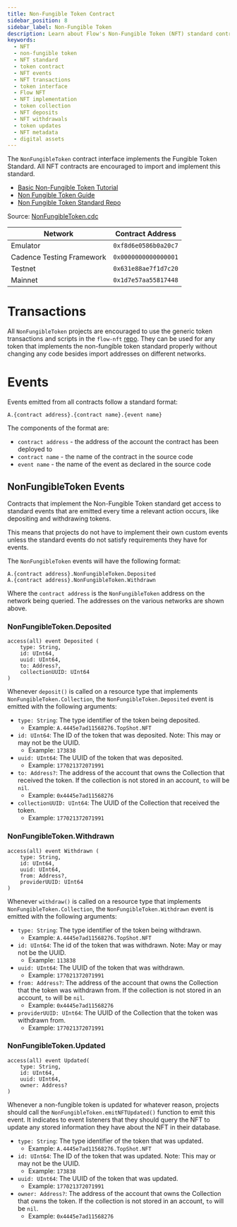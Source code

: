 ```yaml
---
title: Non-Fungible Token Contract
sidebar_position: 8
sidebar_label: Non-Fungible Token
description: Learn about Flow's Non-Fungible Token (NFT) standard contract interface, its implementation, events system, and how to build NFT contracts on Flow. Understand the core NFT functionality and event handling.
keywords:
  - NFT
  - non-fungible token
  - NFT standard
  - token contract
  - NFT events
  - NFT transactions
  - token interface
  - Flow NFT
  - NFT implementation
  - token collection
  - NFT deposits
  - NFT withdrawals
  - token updates
  - NFT metadata
  - digital assets
---
```


The `NonFungibleToken` contract interface implements the Fungible Token Standard.
All NFT contracts are encouraged to import and implement this standard.

- [Basic Non-Fungible Token Tutorial](https://cadence-lang.org/docs/tutorial/non-fungible-tokens-1)
- [Non Fungible Token Guide](../../../blockchain-development-tutorials/tokens/nft-cadence.md)
- [Non Fungible Token Standard Repo](https://github.com/onflow/flow-nft)

Source: [NonFungibleToken.cdc](https://github.com/onflow/flow-nft/blob/master/contracts/NonFungibleToken.cdc)

| Network                   | Contract Address     |
| ------------------------- | -------------------- |
| Emulator                  | `0xf8d6e0586b0a20c7` |
| Cadence Testing Framework | `0x0000000000000001` |
| Testnet                   | `0x631e88ae7f1d7c20` |
| Mainnet                   | `0x1d7e57aa55817448` |

# Transactions

All `NonFungibleToken` projects are encouraged to use
the generic token transactions and scripts in the `flow-nft` [repo](https://github.com/onflow/flow-nft/tree/master/transactions).
They can be used for any token that implements the non-fungible token standard properly
without changing any code besides import addresses on different networks.

# Events

Events emitted from all contracts follow a standard format:

```
A.{contract address}.{contract name}.{event name}
```

The components of the format are:

- `contract address` - the address of the account the contract has been deployed to
- `contract name` - the name of the contract in the source code
- `event name` - the name of the event as declared in the source code

## NonFungibleToken Events

Contracts that implement the Non-Fungible Token standard get access
to standard events that are emitted every time a relevant action occurs,
like depositing and withdrawing tokens.

This means that projects do not have to implement their own custom events
unless the standard events do not satisfy requirements they have for events.

The `NonFungibleToken` events will have the following format:

```
A.{contract address}.NonFungibleToken.Deposited
A.{contract address}.NonFungibleToken.Withdrawn
```

Where the `contract address` is the `NonFungibleToken` address on the network being queried.
The addresses on the various networks are shown above.

### NonFungibleToken.Deposited

```cadence
access(all) event Deposited (
    type: String,
    id: UInt64,
    uuid: UInt64,
    to: Address?,
    collectionUUID: UInt64
)
```

Whenever `deposit()` is called on a resource type that implements
`NonFungibleToken.Collection`, the `NonFungibleToken.Deposited` event is emitted
with the following arguments:

- `type: String`: The type identifier of the token being deposited.
  - Example: `A.4445e7ad11568276.TopShot.NFT`
- `id: UInt64`: The ID of the token that was deposited. Note: This may or may not be the UUID.
  - Example: `173838`
- `uuid: UInt64`: The UUID of the token that was deposited.
  - Example: `177021372071991`
- `to: Address?`: The address of the account that owns the Collection that received
  the token. If the collection is not stored in an account, `to` will be `nil`.
  - Example: `0x4445e7ad11568276`
- `collectionUUID: UInt64`: The UUID of the Collection that received the token.
  - Example: `177021372071991`

### NonFungibleToken.Withdrawn

```cadence
access(all) event Withdrawn (
    type: String,
    id: UInt64,
    uuid: UInt64,
    from: Address?,
    providerUUID: UInt64
)
```

Whenever `withdraw()` is called on a resource type that implements
`NonFungibleToken.Collection`, the `NonFungibleToken.Withdrawn` event is emitted
with the following arguments:

- `type: String`: The type identifier of the token being withdrawn.
  - Example: `A.4445e7ad11568276.TopShot.NFT`
- `id: UInt64`: The id of the token that was withdrawn. Note: May or may not be the UUID.
  - Example: `113838`
- `uuid: UInt64`: The UUID of the token that was withdrawn.
  - Example: `177021372071991`
- `from: Address?`: The address of the account that owns the Collection that
  the token was withdrawn from. If the collection is not stored in an account, `to` will be `nil`.
  - Example: `0x4445e7ad11568276`
- `providerUUID: UInt64`: The UUID of the Collection that the token was withdrawn from.
  - Example: `177021372071991`

### NonFungibleToken.Updated

```cadence
access(all) event Updated(
    type: String,
    id: UInt64,
    uuid: UInt64,
    owner: Address?
)
```

Whenever a non-fungible token is updated for whatever reason,
projects should call the `NonFungibleToken.emitNFTUpdated()` function
to emit this event. It indicates to event listeners that they should query
the NFT to update any stored information they have about the NFT in their database.

- `type: String`: The type identifier of the token that was updated.
  - Example: `A.4445e7ad11568276.TopShot.NFT`
- `id: UInt64`: The ID of the token that was updated. Note: This may or may not be the UUID.
  - Example: `173838`
- `uuid: UInt64`: The UUID of the token that was updated.
  - Example: `177021372071991`
- `owner: Address?`: The address of the account that owns the Collection that owns
  the token. If the collection is not stored in an account, `to` will be `nil`.
  - Example: `0x4445e7ad11568276`
